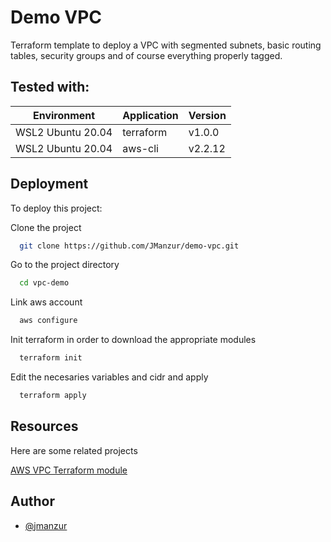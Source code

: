 # Demo VPC
Terraform template to deploy a VPC with segmented subnets, basic routing tables, security groups and of course everything properly tagged.

## Tested with: 

| Environment | Application | Version  |
| ----------------- |-----------|---------|
| WSL2 Ubuntu 20.04 | terraform | v1.0.0  |
| WSL2 Ubuntu 20.04 | aws-cli | v2.2.12 |

## Deployment

To deploy this project:
 
Clone the project

```bash
  git clone https://github.com/JManzur/demo-vpc.git
```

Go to the project directory

```bash
  cd vpc-demo
```

Link aws account

```bash
  aws configure
```

Init terraform in order to download the appropriate modules

```bash
  terraform init
```

Edit the necesaries variables and cidr and apply

```bash
  terraform apply
```

## Resources

Here are some related projects

[AWS VPC Terraform module](https://registry.terraform.io/modules/terraform-aws-modules/vpc/aws/latest)

## Author

- [@jmanzur](https://github.com/JManzur)